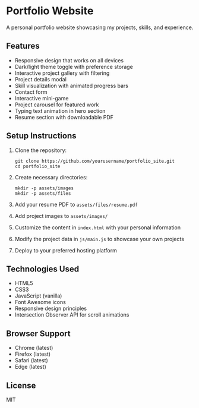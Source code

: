 # Portfolio Website

A personal portfolio website showcasing my projects, skills, and experience.

## Features

- Responsive design that works on all devices
- Dark/light theme toggle with preference storage
- Interactive project gallery with filtering
- Project details modal
- Skill visualization with animated progress bars
- Contact form
- Interactive mini-game
- Project carousel for featured work
- Typing text animation in hero section
- Resume section with downloadable PDF

## Setup Instructions

1. Clone the repository:
   ```
   git clone https://github.com/yourusername/portfolio_site.git
   cd portfolio_site
   ```

2. Create necessary directories:
   ```
   mkdir -p assets/images
   mkdir -p assets/files
   ```

3. Add your resume PDF to `assets/files/resume.pdf`

4. Add project images to `assets/images/`

5. Customize the content in `index.html` with your personal information

6. Modify the project data in `js/main.js` to showcase your own projects

7. Deploy to your preferred hosting platform

## Technologies Used

- HTML5
- CSS3
- JavaScript (vanilla)
- Font Awesome icons
- Responsive design principles
- Intersection Observer API for scroll animations

## Browser Support

- Chrome (latest)
- Firefox (latest)
- Safari (latest)
- Edge (latest)

## License

MIT
